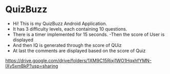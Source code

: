# QuizBuzz

- Hi! This is my QuizBuzz Android Application.
- It has 3 difficulty levels, each containing 10 questions.
- There is a timer implemented for 15 seconds.
-Then the score of User is displayed
- And then IQ is generated through the score of QUiz
- At last the comments are displayed based on the score of Quiz

   
https://drive.google.com/drive/folders/1XM9C15Rixj1WO1HqxhfYMN-lXy5xmBkP?usp=sharing

